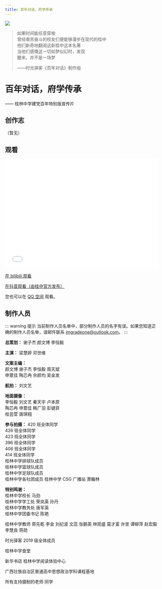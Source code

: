 ```yaml
---
title: 百年对话，府学传承
---
```


![](/detail/bainianduihua.png)

> 如果时间能任意穿梭  
> 曾经艰苦奋斗的校友们便能够漫步在现代的桂中  
> 他们新奇地翻阅这新桂中这本名著  
> 当他们感慨这一切如梦似幻时，发现  
> 醒来，并不是一场梦  
>   
> ——时光驿客《百年对话》制作组

# 百年对话，府学传承
—— 桂林中学建党百年特别版宣传片

## 创作志

（暂无）

## 观看

<iframe src="//player.bilibili.com/player.html?aid=503975275&bvid=BV1ag411u75Y&cid=363915784&page=1" scrolling="no" border="0" frameborder="no" framespacing="0" allowfullscreen="true" width="100%" height="360"> </iframe>

[在 bilibili 观看](https://www.bilibili.com/video/BV1ag411u75Y)

[在抖音观看（由桂中官方发布）](https://www.douyin.com/video/6980872786025696542)

您也可以在 [QQ 空间](https://3020148211.qzone.qq.com) 观看。

## 制作人员

::: warning 提示
当前制作人员名单中，部分制作人员的名字有误。如果您知道正确的制作人员名单，请邮件联系 [imgradeone@outlook.com](mailto:imgradeone@outlook.com)。
:::

**总策划：** 谢子杰 颜文博 李恒毅

**主演：** 梁慧婷 邓世维

**文案主编：**  
颜文博 谢子杰 李恒毅 周天斌  
申薏佳 陶芯冉 佘颜均 吴金发

**航拍：** 刘文艺

**地面摄像：**  
李恒毅 刘文艺 秦天宇 卢本原  
陶芯冉 申薏佳 韩广羽 彭键菲  
桂芸萱 唐琪翔

**参与拍摄：**
420 班全体同学  
426 班全体同学  
423 班全体同学  
396 班全体同学  
406 班全体同学  
414 班全体同学  
桂林中学排球队成员  
桂林中学篮球队成员  
桂林中学足球队成员  
桂林中学各社团成员
桂林中学 CSG 广播站 萧翰林

**特别鸣谢：**  
桂林中学校长 马劲  
桂林中学学工处 荣岚英 孙丹  
桂林中学教务处 唐军英  
桂林中学团委书记 陈艳  

桂林中学教师
蒋先乾 李金 刘纪波
文蕊 张鹏英 林观盛
莫才富 许昱 谭柳萍
赵宏毅 李慧良 蒋勋

时光驿客 2019 级全体成员

桂林中学食堂

新华书店 桂林中学阅读体验中心

广西壮族自治区普通高中思想政治学科课程基地

所有支持摄制的老师 同学